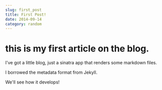 ```yaml
---
slug: first_post
title: First Post!
date: 2014-09-14
category: random
---
```

# this is my first article on the blog.

I've got a little blog, just a sinatra app that renders some markdown files.

I borrowed the metadata format from Jekyll.

We'll see how it develops!

